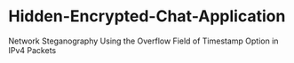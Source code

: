 # Hidden-Encrypted-Chat-Application
Network Steganography Using the Overflow Field of Timestamp Option in IPv4 Packets
